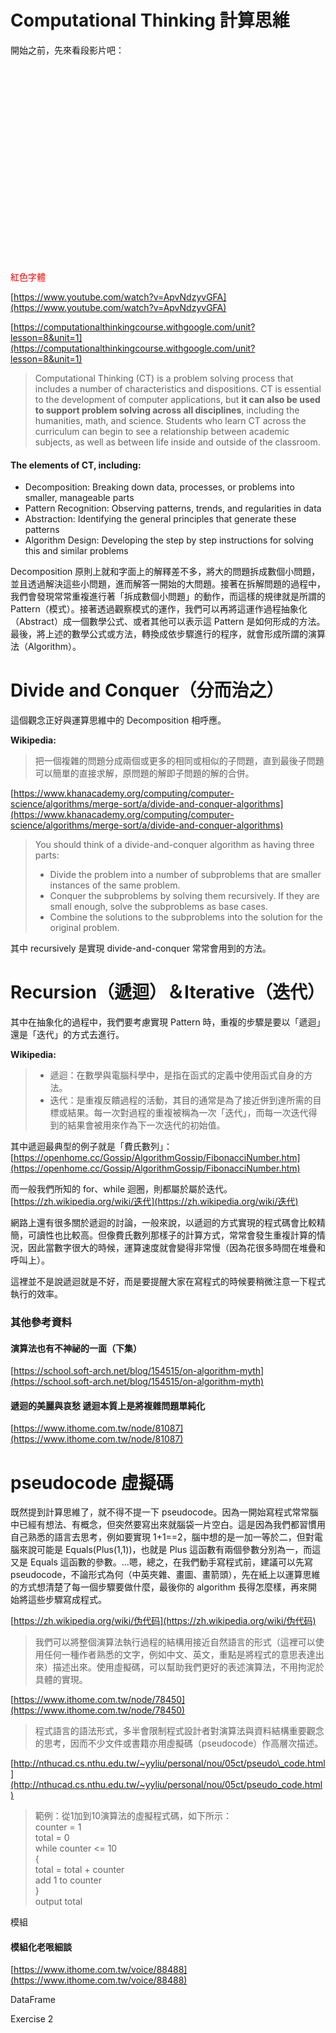 # Computational Thinking 計算思維

開始之前，先來看段影片吧：
<iframe width="560" height="315" src="//https://www.youtube.com/watch?v=ApvNdzyvGFA" frameborder="0" allowfullscreen></iframe>

<font color="red">紅色字體</font>

[https://www.youtube.com/watch?v=ApvNdzyvGFA](https://www.youtube.com/watch?v=ApvNdzyvGFA)

[https://computationalthinkingcourse.withgoogle.com/unit?lesson=8&unit=1](https://computationalthinkingcourse.withgoogle.com/unit?lesson=8&unit=1)

> Computational Thinking \(CT\) is a problem solving process that includes a number of characteristics and dispositions. CT is essential to the development of computer applications, but **it can also be used to support problem solving across all disciplines**, including the humanities, math, and science. Students who learn CT across the curriculum can begin to see a relationship between academic subjects, as well as between life inside and outside of the classroom.

#### The elements of CT, including:

* Decomposition: Breaking down data, processes, or problems into smaller, manageable parts
* Pattern Recognition: Observing patterns, trends, and regularities in data
* Abstraction: Identifying the general principles that generate these patterns
* Algorithm Design: Developing the step by step instructions for solving this and similar problems

Decomposition 原則上就和字面上的解釋差不多，將大的問題拆成數個小問題，並且透過解決這些小問題，進而解答一開始的大問題。接著在拆解問題的過程中，我們會發現常常重複進行著「拆成數個小問題」的動作，而這樣的規律就是所謂的 Pattern（模式）。接著透過觀察模式的運作，我們可以再將這運作過程抽象化（Abstract）成一個數學公式、或者其他可以表示這 Pattern 是如何形成的方法。最後，將上述的數學公式或方法，轉換成依步驟進行的程序，就會形成所謂的演算法（Algorithm）。

# Divide and Conquer（分而治之）

這個觀念正好與運算思維中的 Decomposition 相呼應。

**Wikipedia:**

> 把一個複雜的問題分成兩個或更多的相同或相似的子問題，直到最後子問題可以簡單的直接求解，原問題的解即子問題的解的合併。

[https://www.khanacademy.org/computing/computer-science/algorithms/merge-sort/a/divide-and-conquer-algorithms](https://www.khanacademy.org/computing/computer-science/algorithms/merge-sort/a/divide-and-conquer-algorithms)

> You should think of a divide-and-conquer algorithm as having three parts:
>
> * Divide the problem into a number of subproblems that are smaller instances of the same problem.
> * Conquer the subproblems by solving them recursively. If they are small enough, solve the subproblems as base cases.
> * Combine the solutions to the subproblems into the solution for the original problem.

其中 recursively 是實現 divide-and-conquer 常常會用到的方法。

# Recursion（遞迴）＆Iterative（迭代）

其中在抽象化的過程中，我們要考慮實現 Pattern 時，重複的步驟是要以「遞迴」還是「迭代」的方式去進行。

**Wikipedia:**

> * 遞迴：在數學與電腦科學中，是指在函式的定義中使用函式自身的方法。 
> * 迭代：是重複反饋過程的活動，其目的通常是為了接近併到達所需的目標或結果。每一次對過程的重複被稱為一次「迭代」，而每一次迭代得到的結果會被用來作為下一次迭代的初始值。

其中遞迴最典型的例子就是「費氏數列」：  
[https://openhome.cc/Gossip/AlgorithmGossip/FibonacciNumber.htm](https://openhome.cc/Gossip/AlgorithmGossip/FibonacciNumber.htm)

而一般我們所知的 for、while 迴圈，則都屬於屬於迭代。  
[https://zh.wikipedia.org/wiki/迭代](https://zh.wikipedia.org/wiki/迭代)

網路上還有很多關於遞迴的討論，一般來說，以遞迴的方式實現的程式碼會比較精簡，可讀性也比較高。但像費氏數列那樣子的計算方式，常常會發生重複計算的情況，因此當數字很大的時候，運算速度就會變得非常慢（因為花很多時間在堆疊和呼叫上）。

這裡並不是說遞迴就是不好，而是要提醒大家在寫程式的時候要稍微注意一下程式執行的效率。

### 其他參考資料

#### 演算法也有不神祕的一面（下集）

[https://school.soft-arch.net/blog/154515/on-algorithm-myth](https://school.soft-arch.net/blog/154515/on-algorithm-myth)

#### 遞迴的美麗與哀愁 遞迴本質上是將複雜問題單純化

[https://www.ithome.com.tw/node/81087](https://www.ithome.com.tw/node/81087)

# pseudocode 虛擬碼

既然提到計算思維了，就不得不提一下 pseudocode。因為一開始寫程式常常腦中已經有想法、有概念，但突然要寫出來就腦袋一片空白。這是因為我們都習慣用自己熟悉的語言去思考，例如要實現 1+1==2，腦中想的是一加一等於二，但對電腦來說可能是 Equals\(Plus\(1,1\)\)，也就是 Plus 這函數有兩個參數分別為一，而這又是 Equals 這函數的參數。...嗯，總之，在我們動手寫程式前，建議可以先寫 pseudocode，不論形式為何（中英夾雜、畫圖、畫箭頭），先在紙上以運算思維的方式想清楚了每一個步驟要做什麼，最後你的 algorithm 長得怎麼樣，再來開始將這些步驟寫成程式。

[https://zh.wikipedia.org/wiki/伪代码](https://zh.wikipedia.org/wiki/伪代码)

> 我們可以將整個演算法執行過程的結構用接近自然語言的形式（這裡可以使用任何一種作者熟悉的文字，例如中文、英文，重點是將程式的意思表達出來）描述出來。使用虛擬碼，可以幫助我們更好的表述演算法，不用拘泥於具體的實現。

[https://www.ithome.com.tw/node/78450](https://www.ithome.com.tw/node/78450)

> 程式語言的語法形式，多半會限制程式設計者對演算法與資料結構重要觀念的思考，因而不少文件或書籍亦用虛擬碼（pseudocode）作高層次描述。

[http://nthucad.cs.nthu.edu.tw/~yyliu/personal/nou/05ct/pseudo\_code.html](http://nthucad.cs.nthu.edu.tw/~yyliu/personal/nou/05ct/pseudo_code.html)

> 範例：從1加到10演算法的虛擬程式碼，如下所示：  
> counter = 1  
> total = 0  
> while counter &lt;= 10  
> {  
>   total = total + counter  
>   add 1 to counter  
> }  
> output total

模組

#### 模組化老哏細談

[https://www.ithome.com.tw/voice/88488](https://www.ithome.com.tw/voice/88488)

DataFrame

Exercise 2

